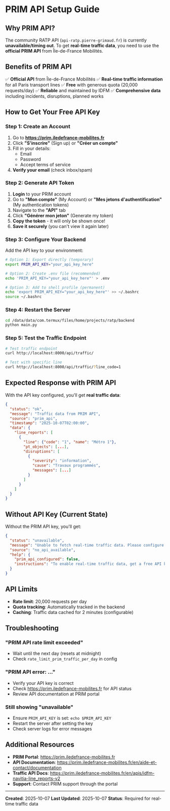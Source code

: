 # PRIM API Setup Guide

## Why PRIM API?

The community RATP API (`api-ratp.pierre-grimaud.fr`) is currently **unavailable/timing out**. To get **real-time traffic data**, you need to use the **official PRIM API** from Île-de-France Mobilités.

## Benefits of PRIM API

✅ **Official API** from Île-de-France Mobilités
✅ **Real-time traffic information** for all Paris transport lines
✅ **Free** with generous quota (20,000 requests/day)
✅ **Reliable** and maintained by IDFM
✅ **Comprehensive data** including incidents, disruptions, planned works

## How to Get Your Free API Key

### Step 1: Create an Account

1. Go to **https://prim.iledefrance-mobilites.fr**
2. Click **"S'inscrire"** (Sign up) or **"Créer un compte"**
3. Fill in your details:
   - Email
   - Password
   - Accept terms of service
4. **Verify your email** (check inbox/spam)

### Step 2: Generate API Token

1. **Login** to your PRIM account
2. Go to **"Mon compte"** (My Account) or **"Mes jetons d'authentification"** (My authentication tokens)
3. Navigate to the **"API"** tab
4. Click **"Générer mon jeton"** (Generate my token)
5. **Copy the token** - it will only be shown once!
6. **Save it securely** (you can't view it again later)

### Step 3: Configure Your Backend

Add the API key to your environment:

```bash
# Option 1: Export directly (temporary)
export PRIM_API_KEY="your_api_key_here"

# Option 2: Create .env file (recommended)
echo 'PRIM_API_KEY="your_api_key_here"' > .env

# Option 3: Add to shell profile (permanent)
echo 'export PRIM_API_KEY="your_api_key_here"' >> ~/.bashrc
source ~/.bashrc
```

### Step 4: Restart the Server

```bash
cd /data/data/com.termux/files/home/projects/ratp/backend
python main.py
```

### Step 5: Test the Traffic Endpoint

```bash
# Test traffic endpoint
curl http://localhost:8000/api/traffic/

# Test with specific line
curl http://localhost:8000/api/traffic/?line_code=1
```

## Expected Response with PRIM API

With the API key configured, you'll get **real traffic data**:

```json
{
  "status": "ok",
  "message": "Traffic data from PRIM API",
  "source": "prim_api",
  "timestamp": "2025-10-07T02:00:00",
  "data": {
    "line_reports": [
      {
        "line": {"code": "1", "name": "Métro 1"},
        "pt_objects": [...],
        "disruptions": [
          {
            "severity": "information",
            "cause": "Travaux programmés",
            "messages": [...]
          }
        ]
      }
    ]
  }
}
```

## Without API Key (Current State)

Without the PRIM API key, you'll get:

```json
{
  "status": "unavailable",
  "message": "Unable to fetch real-time traffic data. Please configure PRIM_API_KEY...",
  "source": "no_api_available",
  "help": {
    "prim_api_configured": false,
    "instructions": "To enable real-time traffic data, get a free API key from https://prim.iledefrance-mobilites.fr and set PRIM_API_KEY environment variable."
  }
}
```

## API Limits

- **Rate limit**: 20,000 requests per day
- **Quota tracking**: Automatically tracked in the backend
- **Caching**: Traffic data cached for 2 minutes (configurable)

## Troubleshooting

### "PRIM API rate limit exceeded"
- Wait until the next day (resets at midnight)
- Check `rate_limit_prim_traffic_per_day` in config

### "PRIM API error: ..."
- Verify your API key is correct
- Check https://prim.iledefrance-mobilites.fr for API status
- Review API documentation at PRIM portal

### Still showing "unavailable"
- Ensure `PRIM_API_KEY` is set: `echo $PRIM_API_KEY`
- Restart the server after setting the key
- Check server logs for error messages

## Additional Resources

- **PRIM Portal**: https://prim.iledefrance-mobilites.fr
- **API Documentation**: https://prim.iledefrance-mobilites.fr/en/aide-et-contact/documentation
- **Traffic API Docs**: https://prim.iledefrance-mobilites.fr/en/apis/idfm-navitia-line_reports-v2
- **Support**: Contact PRIM support through the portal

---

**Created**: 2025-10-07
**Last Updated**: 2025-10-07
**Status**: Required for real-time traffic data
